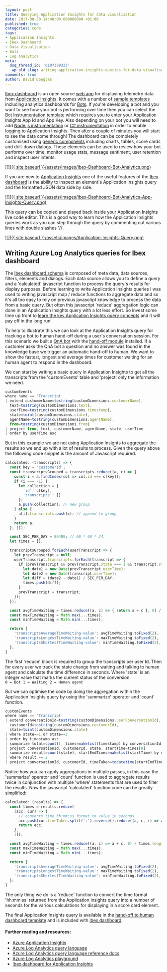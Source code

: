 ```yaml
---
layout: post
title: Querying Application Insights for data visualisation
date: 2017-08-30 14:48:00.000000000 +01:00
published: true
categories: code
tags:
- Application Insights
- Ibex Dashboard
- Data Visualisation
- Bots
- Log Analytics
meta:
  dsq_thread_id: '6107339333'
  _wp_old_slug: writing-application-insights-queries-for-data-visualisation
comments: true
author: David Douglas
---
```

[Ibex dashboard](https://github.com/CatalystCode/ibex-dashboard) is an open source [web app](https://azure.microsoft.com/en-gb/services/app-service/web/) for displaying telemetry data from [Application Insights](https://azure.microsoft.com/en-gb/services/application-insights/). It comes with a number of [sample templates](https://github.com/CatalystCode/ibex-dashboard/tree/master/server/dashboards/preconfigured) including analytics dashboards for [Bots](https://dev.botframework.com/). If you're developing a bot and you want to see how your bot is performing over time then you can select the [Bot Instrumentation template](https://github.com/CatalystCode/ibex-dashboard/blob/master/server/dashboards/preconfigured/bot-framework-inst.ts) which requires you to enter your Application Insights App Id and App Key. Also depending on your bot you will need to add [Node.js instrumentation](https://github.com/CatalystCode/botbuilder-instrumentation) or [C# instrumentation](https://github.com/CatalystCode/botbuilder-instrumentation-cs) in order to enable logging to Application Insights. Then after a couple of minutes you will start to see the data come through! The dashboard can be completely customised using [generic components](https://github.com/CatalystCode/ibex-dashboard/tree/master/client/src/components/generic) including charts, tables, score cards and drill-down dialogs. These elements can be used to review how your bot performs over time, monitor usage stats, message sentiment, user retention and inspect user intents.

[![]({{ site.baseurl }}/assets/images/Ibex-Dashboard-Bot-Analytics.png)](https://github.com/CatalystCode/ibex-dashboard)

If you are new to [Application Insights](https://azure.microsoft.com/en-gb/services/application-insights/) one of the useful features of the [Ibex dashboard](https://github.com/CatalystCode/ibex-dashboard) is the ability to inspect an element's Application Insights query and the formatted JSON data side by side. 

[![]({{ site.baseurl }}/assets/images/Ibex-Dashboard-Bot-Analytics-App-Insights-Query.png)](https://github.com/CatalystCode/ibex-dashboard)

This query can be copied and played back inside your Application Insights live code editor. This is a good way to learn how the Application Insights queries work as you can step through the query by commenting out various lines with double slashes '//'.

[![]({{ site.baseurl }}/assets/images/Application-Insights-Query.png)](https://github.com/CatalystCode/ibex-dashboard)

## Writing Azure Log Analytics queries for Ibex dashboard

The [Ibex dashboard schema](https://github.com/CatalystCode/ibex-dashboard/blob/master/docs/DASHBOARD-SCHEMA.md) is composed of meta data, data sources, filters, elements and dialogs. Each data source allows you to define a query and a 'calculated' javascript function to process the query's results for display purposes. Before learning to write Application Insights queries I was used to writing javascript map / reduce functions to aggregate data and so it's all too easy to rely on previous javascript knowledge to process the data from a basic query. But often this javascript 'reduce' aggregation logic can done in an Application Insights query with a lot less effort. So invest some time up front to [learn the key Application Insights query concepts](https://docs.loganalytics.io/docs/Learn/Getting-Started/Getting-started-with-the-Analytics-portal) and it will pay off in the long run!

To help to illustrate this we can look at the Application Insights query for tracking a bot to human hand-off during a user's conversation session. For this scenario we built a [QnA bot](https://qnamaker.ai/) with the [hand-off module](https://www.npmjs.com/package/botbuilder-handoff) installed. If a customer asks the QnA bot a question and no answer was found in the knowledge base we trigger an automatic hand-off to human. We want to show the fastest, longest and average times for customer waiting for an human agent to respond in the dashboard.

We can start by writing a basic query in Application Insights to get all the transcripts from the 'customEvents' table and 'project' only the information we need.

```js
customEvents 
where name == 'Transcript'
| extend customerName=tostring(customDimensions.customerName), 
  text=tostring(customDimensions.text), 
  userTime=tostring(customDimensions.timestamp), 
  state=toint(customDimensions.state), 
  agentName=tostring(customDimensions.agentName), 
  from=tostring(customDimensions.from)  
| project from, text, customerName, agentName, state, userTime 
| order by userTime asc
```

But in this example we are not using Application Insights to aggregate the results so we end up with a lot of results to process. Given the query above the following code snippet is the amount of Javascript required.

```js
calculated: (transcripts) => {
  const key = 'customerId';
  const transcriptsGrouped = transcripts.reduce((a, c) => {
    const i = a.findIndex(col => col.id === c[key]);
    if (i === -1) {
      let collection = {
        'id': c[key],
        'transcripts': []
      };
      a.push(collection); // new group
    } else {
      a[i].transcripts.push(c); // append to group
    }
    return a;
  }, []);

  const SEC_PER_DAY = 86400; // 60 * 60 * 24;
  let times = [];

  transcriptsGrouped.forEach(userTranscript => {
    let prevTranscript = null;
    userTranscript.transcripts.forEach(transcript => {
      if (prevTranscript && prevTranscript.state === 1 && transcript.state === 2) {
        let date1 = new Date(prevTranscript.userTime);
        let date2 = new Date(transcript.userTime);
        let diff = (date2 - date1) / SEC_PER_DAY;
        times.push(diff);
      }
      prevTranscript = transcript;
    });
  });

  const avgTimeWaiting = times.reduce((a, c) => { return a + c }, 0) / times.length;
  const maxTimeWaiting = Math.max(...times);
  const minTimeWaiting = Math.min(...times);

  return {
    'transcriptsAverageTimeWaiting-value': avgTimeWaiting.toFixed(2),
    'transcriptsLongestTimeWaiting-value': maxTimeWaiting.toFixed(2),
    'transcriptsShortestTimeWaiting-value': minTimeWaiting.toFixed(2),
  };
}
```

The first 'reduce' block is required to group the transcripts per user Id. Then for every user we track the state change from waiting and talking to human agent and calculate the time difference in seconds. Where 'state' is an integer value that marks the current status of the conversion.  
`
0 = Bot
1 = Waiting
2 = Human agent
`

But we can optimise the code by doing the aggregation within the Application Insights query by using the 'summarize' operator and 'count' function.

```js
customEvents
where name == 'Transcript'
| extend conversationId=tostring(customDimensions.userConversationId), 
  customerId=tostring(customDimensions.customerId), 
  state=toint(customDimensions.state)  
| where state==1 or state==2
| order by timestamp asc
| summarize total=count(), times=makelist(timestamp) by conversationId, customerId, bin(state, 1)
| project conversationId, customerId, state, startTime=times[0] 
| summarize result=count(state), startEndTimes=makelist(startTime) by conversationId, customerId
| where result == 2
| project conversationId, customerId, timeTaken=todatetime(startEndTimes[1])-todatetime(startEndTimes[0])
```

Notice how you can apply aggregations in multiple passes, in this case the 'summarize' operator and 'count' function is used to aggregate results twice in conjunction with multiple 'where' statements that are used to filter the results. Now the javascript 'calculated' function code can be greatly simplified:

```js
calculated: (results) => {
  const times = results.reduce(
    (acc, cur) => {
      // converts time hh:mm:ss format to value in seconds
      acc.push(cur.timeTaken.split(':').reverse().reduce((a, c, i) => a + c * Math.pow(60, i), 0));
      return acc;
    },
    []);

  const avgTimeWaiting = times.reduce((a, c) => a + c, 0) / times.length;
  const maxTimeWaiting = Math.max(...times);
  const minTimeWaiting = Math.min(...times);

  return {
    'transcriptsAverageTimeWaiting-value': avgTimeWaiting.toFixed(2),
    'transcriptsLongestTimeWaiting-value': maxTimeWaiting.toFixed(2),
    'transcriptsShortestTimeWaiting-value': minTimeWaiting.toFixed(2),
  };
}
```

The only thing we do is a 'reduce' function to convert the time format 'hh:mm:ss' returned from the Application Insights query into a number of seconds for the various calculations for displaying in a score card element.

The final Application Insights query is available in the [hand-off to human dashboard template](https://github.com/CatalystCode/ibex-dashboard/blob/master/server/dashboards/preconfigured/human-handoff.ts) and is included with [Ibex dashboard](https://github.com/CatalystCode/ibex-dashboard).

#### Further reading and resources:

- [Azure Application Insights](https://docs.microsoft.com/en-us/azure/application-insights/app-insights-analytics)
- [Azure Log Analytics query language](https://docs.loganalytics.io/)
- [Azure Log Analytics query language reference docs](https://docs.loganalytics.io/docs/Language-Reference/)
- [Azure Log Analytics playground](http://portal.loganalytics.io/demo)
- [Ibex dashboard for Application Insights](https://github.com/CatalystCode/ibex-dashboard)
